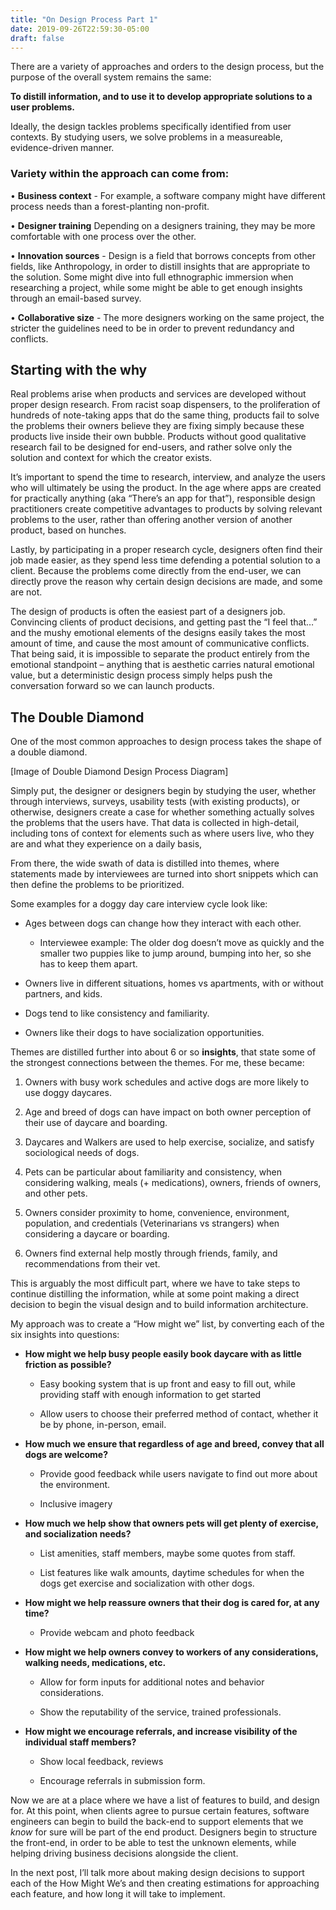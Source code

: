 ```yaml
---
title: "On Design Process Part 1"
date: 2019-09-26T22:59:30-05:00
draft: false
---
```


There are a variety of approaches and orders to the design process, but the purpose of the overall system remains the same: 

**To distill information, and to use it to develop appropriate solutions to a user problems.** 

Ideally, the design tackles problems specifically identified from user contexts. By studying users, we solve problems in a measureable, evidence-driven manner.

### Variety within the approach can come from:
• **Business context** - For example, a software company might have different process needs than a forest-planting non-profit.

• **Designer training** Depending on a designers training, they may be more comfortable with one process over the other. 

• **Innovation sources** - Design is a field that borrows concepts from other fields, like Anthropology, in order to distill insights that are appropriate to the solution. Some might dive into full ethnographic immersion when researching a project, while some might be able to get enough insights through an email-based survey.

• **Collaborative size** - The more designers working on the same project, the stricter the guidelines need to be in order to prevent redundancy and conflicts.

## Starting with the why
Real problems arise when products and services are developed without proper design research. From racist soap dispensers, to the proliferation of hundreds of note-taking apps that do the same thing, products fail to solve the problems their owners believe they are fixing simply because these products live inside their own bubble. Products without good qualitative research fail to be designed for end-users, and rather solve only the solution and context for which the creator exists.

It’s important to spend the time to research, interview, and analyze the users who will ultimately be using the product. In the age where apps are created for practically anything (aka “There’s an app for that”), responsible design practitioners create competitive advantages to products by solving relevant problems to the user, rather than offering another version of another product, based on hunches.

Lastly, by participating in a proper research cycle, designers often find their job made easier, as they spend less time defending a potential solution to a client. Because the problems come directly from the end-user, we can directly prove the reason why certain design decisions are made, and some are not.

The design of products is often the easiest part of a designers job. Convincing clients of product decisions, and getting past the “I feel that…” and the mushy emotional elements of the designs easily takes the most amount of time, and cause the most amount of communicative conflicts. That being said, it is impossible to separate the product entirely from the emotional standpoint – anything that is aesthetic carries natural emotional value, but a deterministic design process simply helps push the conversation forward so we can launch products.

## The Double Diamond
One of the most common approaches to design process takes the shape of a double diamond. 

[Image of Double Diamond Design Process Diagram]

Simply put, the designer or designers begin by studying the user, whether through interviews, surveys, usability tests (with existing products), or otherwise, designers create a case for whether something actually solves the problems that the users have. That data is collected in high-detail, including tons of context for elements such as where users live, who they are and what they experience on a daily basis, 

From there, the wide swath of data is distilled into themes, where statements made by interviewees are turned into short snippets which can then define the problems to be prioritized.

Some examples for a doggy day care interview cycle look like:

* Ages between dogs can change how they interact with each other.

	* Interviewee example: The older dog doesn’t move as quickly and the smaller two puppies like to jump around, bumping into her, so she has to keep them apart.

* Owners live in different situations, homes vs apartments, with or without partners, and kids.

* Dogs tend to like consistency and familiarity.

* Owners like their dogs to have socialization opportunities.



Themes are distilled further into about 6 or so **insights**, that state some of the strongest connections between the themes. For me, these became:

1. Owners with busy work schedules and active dogs are more likely to use doggy daycares.

2. Age and breed of dogs can have impact on both owner perception of their use of daycare and boarding.

3. Daycares and Walkers are used to help exercise, socialize, and satisfy sociological needs of dogs.

4. Pets can be particular about familiarity and consistency, when considering walking, meals (+ medications), owners, friends of owners, and other pets.

5. Owners consider proximity to home, convenience, environment, population, and credentials (Veterinarians vs strangers) when considering a daycare or boarding.

6. Owners find external help mostly through friends, family, and recommendations from their vet.

This is arguably the most difficult part, where we have to take steps to continue distilling the information, while at some point making a direct decision to begin the visual design and to build information architecture.

My approach was to create a “How might we” list, by converting each of the six insights into questions:

* **How might we help busy people easily book daycare with as little friction as possible?**

  * Easy booking system that is up front and easy to fill out, while providing staff with enough information to get started

  * Allow users to choose their preferred method of contact, whether it be by phone, in-person, email.

* **How much we ensure that regardless of age and breed, convey that all dogs are welcome?**

	* Provide good feedback while users navigate to find out more about the environment.

	* Inclusive imagery

* **How much we help show that owners pets will get plenty of exercise, and socialization needs?**

	* List amenities, staff members, maybe some quotes from staff.

	* List features like walk amounts, daytime schedules for when the dogs get exercise and socialization with other dogs.

* **How might we help reassure owners that their dog is cared for, at any time?**

	* Provide webcam and photo feedback

* **How might we help owners convey to workers of any considerations, walking needs, medications, etc.**

	* Allow for form inputs for additional notes and behavior considerations.

	* Show the reputability of the service, trained professionals.

* **How might we encourage referrals, and increase visibility of the individual staff members?**

	* Show local feedback, reviews

	* Encourage referrals in submission form.

Now we are at a place where we have a list of features to build, and design for. At this point, when clients agree to pursue certain features, software engineers can begin to build the back-end to support elements that we _know_ for sure will be part of the end product. Designers begin to structure the front-end, in order to be able to test the unknown elements, while helping driving business decisions alongside the client.

In the next post, I’ll talk more about making design decisions to support each of the How Might We’s and then creating estimations for approaching each feature, and how long it will take to implement.
